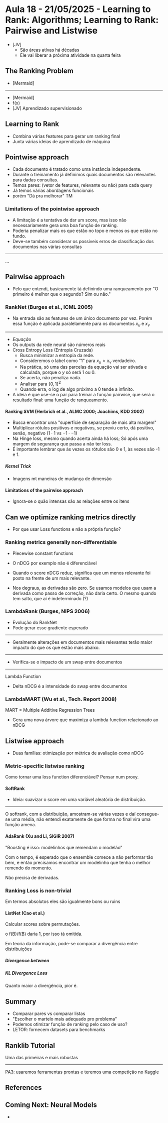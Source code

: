 # Aula 18 - 21/05/2025 - Learning to Rank: Algorithms; Learning to Rank: Pairwise and Listwise

- [JV]
  - São áreas atívas há décadas
  - Ele vai liberar a próxima atividade na quarta feira

## The Ranking Problem

- [Mermaid]

---

- [Mermaid]
- f(x)
- [JV] Aprendizado supervisionado

## Learning to Rank

- Combina várias features para gerar um ranking final
- Junta várias ideias de aprendizado de máquina

## Pointwise approach

- Cada documento é tratado como uma instância independente.
- Durante o treinamento já definimos quais documentos são relevantes para dadas consultas.
- Temos pares: (vetor de features, relevante ou não) para cada query
- Já temos várias abordagens funcionais
- porém "Dá pra melhorar" TM

### Limitations of the pointwise approach

- A limitação é a tentativa de dar um score, mas isso não necessariamente gera uma boa função de ranking.
- Poderia penalizar mais os que estão no topo e menos os que estão no fundo.
- Deve-se também considerar os possíveis erros de classificação dos documentos nas várias consultas

---

...

## Pairwise approach

- Pelo que entendi, basicamente tá definindo uma ranqueamento por "O primeiro é melhor que o segundo? Sim ou não."

### RankNet (Burges et al., ICML 2005)

- Na entrada são as features de um único documento por vez. Porém essa função é aplicada paralelamente para os documentos $x_u$ e $x_v$

---

- $Equação$
- Os outputs da rede neural são números reais
- Cross Entropy Loss (Entropia Cruzada)
  - Busca minimizar a entropia da rede.
  - Consideremos o label como "1" para $x_u > x_v$ verdadeiro.
  - Na prática, só uma das parcelas da equação vai ser ativada e calculada, porque o $y$ só será 1 ou 0.
  - Se acerta, não penaliza nada.
  - Analisar para $\{0, 1\}^2$
  - Quando erra, o log de algo próximo a 0 tende a infinito.
- A ideia é que use-se o par para treinar a função pairwise, que será o resultado final: uma função de ranqueamento.

#### Ranking SVM (Herbrich et al., ALMC 2000; Joachims, KDD 2002)

- Busca encontrar uma "superfície de separação de mais alta margem"
- Multiplicar rótulos positivos e negativos, se previu certo, dá positivo, senão, negativo ($1 \cdot 1$ vs $-1 \cdot -1$)
- Na Hinge loss, mesmo quando acerta ainda há loss; Só após uma margem de segurança que passa a não ter loss.
- É importante lembrar que às vezes os rótulos são 0 e 1, às vezes são -1 e 1.

##### Kernel Trick

- Imagens mt maneiras de mudança de dimensão

#### Limitations of the pairwise approach

- Ignora-se o quão intensas são as relações entre os itens

## Can we optimize ranking metrics directly

- Por que usar Loss functions e não a própria função?

### Ranking metrics generally non-differentiable

- Piecewise constant functions

- O nDCG por exemplo não é diferenciável
- Quando o score nDCG reduz, significa que um menos relevante foi posto na frente de um mais relevante.
- Nos degraus, as derivadas são zero. Se usamos modelos que usam a derivada como passo de correção, não daria certo. O mesmo quando tem salto, que aí é indeterminado (?)

### LambdaRank (Burges, NIPS 2006)

- Evolução do RankNet
- Pode gerar esse gradiente esperado

---

- Geralmente alterações em documentos mais relevantes terão maior impacto do que os que estão mais abaixo.

---

- Verifica-se o impacto de um swap entre documentos

---

Lambda Function

- Delta nDCG é a intensidade do swap entre documentos

### LambdaMART (Wu et al., Tech. Report 2008)

MART = Multiple Additive Regression Trees

- Gera uma nova árvore que maximiza a lambda function relacionado ao nDCG

## Listwise approach

- Duas famílias: otimização por métrica de avaliação como nDCG

### Metric-specific listwise ranking

Como tornar uma loss function diferenciável? Pensar num proxy.

#### SoftRank

- Ideia: suavizar o score em uma variável aleatória de distribuição.

---

O softrank, com a distribuição, amostram-se várias vezes e daí consegue-se uma média, não entendi exatamente de que forma no final vira uma função amena.

#### AdaRank (Xu and Li, SIGIR 2007)

"Boosting é isso: modelinhos que remendam o modelão"

Com o tempo, é esperado que o ensemble comece a não performar tão bem, e então precisamos encontrar um modelinho que tenha o melhor remendo do momento.

Não precisa de derivadas.

### Ranking Loss is non-trivial

Em termos absolutos eles são igualmente bons ou ruins

#### ListNet (Cao et al.)

Calcular scores sobre permutações.

o f(B)/f(B) daria 1, por isso tá omitida.

Em teoria da informação, pode-se comparar a divergência entre distribuições

##### Divergence between

##### KL Divergence Loss

Quanto maior a divergência, pior é.

## Summary

- Comparar pares vs comparar listas
- "Escolher o martelo mais adequado pro problema"
- Podemos otimizar função de ranking pelo caso de uso?
- LETOR: fornecem datasets para benchmarks

## Ranklib Tutorial

Uma das primeiras e mais robustas

---

PA3: usaremos ferramentas prontas e teremos uma competição no Kaggle

## References

## Coming Next: Neural Models

-
